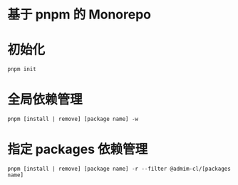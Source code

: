 # 基于 pnpm 的 Monorepo

# 初始化

```
pnpm init
```

# 全局依赖管理

```
pnpm [install | remove] [package name] -w
```

# 指定 packages 依赖管理

```
pnpm [install | remove] [package name] -r --filter @admim-cl/[packages name]
```
